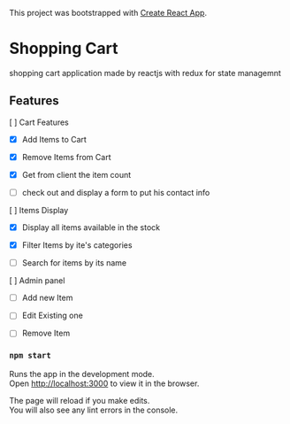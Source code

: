 This project was bootstrapped with [Create React App](https://github.com/facebook/create-react-app).

# Shopping Cart

shopping cart application made by reactjs with redux for state managemnt

## Features

[ ] Cart Features

- [x] Add Items to Cart

- [x] Remove Items from Cart

- [x] Get from client the item count

- [ ] check out and display a form to put his contact info

[ ] Items Display

- [x] Display all items available in the stock

- [x] Filter Items by ite's categories

- [ ] Search for items by its name

[ ] Admin panel

- [ ] Add new Item

- [ ] Edit Existing one

- [ ] Remove Item

### `npm start`

Runs the app in the development mode.<br />
Open [http://localhost:3000](http://localhost:3000) to view it in the browser.

The page will reload if you make edits.<br />
You will also see any lint errors in the console.
